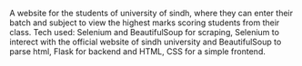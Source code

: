A website for the students of university of sindh, where they can enter their batch and subject to view the highest marks scoring students from their class.
Tech used: Selenium and BeautifulSoup for scraping, Selenium to interect with the official website of sindh university and BeautifulSoup to parse html, Flask for backend and HTML, CSS for a simple frontend.
